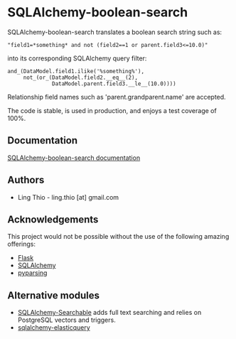 # SQLAlchemy-boolean-search
SQLAlchemy-boolean-search translates a boolean search string such as:

    "field1=*something* and not (field2==1 or parent.field3<=10.0)"

into its corresponding SQLAlchemy query filter:

    and_(DataModel.field1.ilike('%something%'),
         not_(or_(DataModel.field2.__eq__(2),
                  DataModel.parent.field3.__le__(10.0))))

Relationship field names such as 'parent.grandparent.name' are accepted.

The code is stable, is used in production, and enjoys a test coverage of 100%.

## Documentation
[SQLAlchemy-boolean-search documentation](http://sqlalchemy-boolean-search.readthedocs.org/)

## Authors
* Ling Thio - ling.thio [at] gmail.com

## Acknowledgements
This project would not be possible without the use of the following amazing offerings:

* [Flask](http://flask.pocoo.org/)
* [SQLAlchemy](http://www.sqlalchemy.org/)
* [pyparsing](https://pyparsing.wikispaces.com/)

## Alternative modules
* [SQLAlchemy-Searchable](https://sqlalchemy-searchable.readthedocs.org/)
  adds full text searching and relies on PostgreSQL vectors and triggers.
* [sqlalchemy-elasticquery](https://github.com/loverajoel/sqlalchemy-elasticquery)

